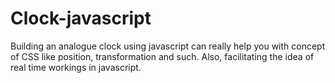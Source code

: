 # Clock-javascript
Building an analogue clock using javascript can really help you with concept of CSS like position, transformation and such. Also, facilitating
the idea of real time workings in javascript.
